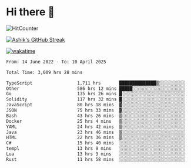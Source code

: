 # Hi there 👋

![HitCounter](https://hits.seeyoufarm.com/api/count/incr/badge.svg?url=https%3A%2F%2Fgithub.com%2Fashrhmn1212%2Fhit-counter)

<!-- ![Contribution Graph](https://github-readme-activity-graph.cyclic.app/graph?username=ashrhmn) -->


<!-- [![Top Langs](https://github-readme-stats.vercel.app/api/top-langs/?username=ashrhmn&layout=compact&theme=synthwave&langs_count=10&card_width=445)](https://github.com/anuraghazra/github-readme-stats) -->

[![Ashik's GitHub Streak](https://github-readme-streak-stats.herokuapp.com/?user=ashrhmn&theme=blood&fire=DD7F1C&background=151515&dates=9f9f9f&border=DD2727)](https://git.io/streak-stats)

<!-- ![Ashik's GitHub stats](https://github-readme-stats.vercel.app/api/?username=ashrhmn&show_icons=true&title_color=fff&icon_color=79ff97&text_color=9f9f9f&bg_color=151515) -->

[![wakatime](https://wakatime.com/badge/user/3df86613-ba63-4631-8e65-0ff18e7becad.svg)](https://wakatime.com/@3df86613-ba63-4631-8e65-0ff18e7becad)

<!--START_SECTION:waka-->

```txt
From: 14 June 2022 - To: 10 April 2025

Total Time: 3,009 hrs 28 mins

TypeScript                 1,711 hrs       ██████████████▒░░░░░░░░░░   56.86 %
Other                      586 hrs 12 mins █████░░░░░░░░░░░░░░░░░░░░   19.48 %
Go                         135 hrs 26 mins █░░░░░░░░░░░░░░░░░░░░░░░░   04.50 %
Solidity                   117 hrs 32 mins █░░░░░░░░░░░░░░░░░░░░░░░░   03.91 %
JavaScript                 80 hrs 18 mins  ▓░░░░░░░░░░░░░░░░░░░░░░░░   02.67 %
JSON                       75 hrs 33 mins  ▓░░░░░░░░░░░░░░░░░░░░░░░░   02.51 %
Bash                       43 hrs 26 mins  ▒░░░░░░░░░░░░░░░░░░░░░░░░   01.44 %
Docker                     25 hrs 4 mins   ▒░░░░░░░░░░░░░░░░░░░░░░░░   00.83 %
YAML                       24 hrs 42 mins  ▒░░░░░░░░░░░░░░░░░░░░░░░░   00.82 %
Java                       23 hrs 46 mins  ▒░░░░░░░░░░░░░░░░░░░░░░░░   00.79 %
HTML                       22 hrs 36 mins  ▒░░░░░░░░░░░░░░░░░░░░░░░░   00.75 %
C#                         15 hrs 40 mins  ░░░░░░░░░░░░░░░░░░░░░░░░░   00.52 %
templ                      13 hrs 9 mins   ░░░░░░░░░░░░░░░░░░░░░░░░░   00.44 %
Lua                        13 hrs 3 mins   ░░░░░░░░░░░░░░░░░░░░░░░░░   00.43 %
Rust                       11 hrs 58 mins  ░░░░░░░░░░░░░░░░░░░░░░░░░   00.40 %
```

<!--END_SECTION:waka-->


<!--### Most Used Languages 
<img src="https://wakatime.com/share/@ashrhmn/24ecb986-5bf8-4607-af7f-0aab08908d8c.png" />

### Favourite Tools
<img src="https://wakatime.com/share/@ashrhmn/f4e08015-f3bc-460a-9228-95a3ba11c604.png" />-->
